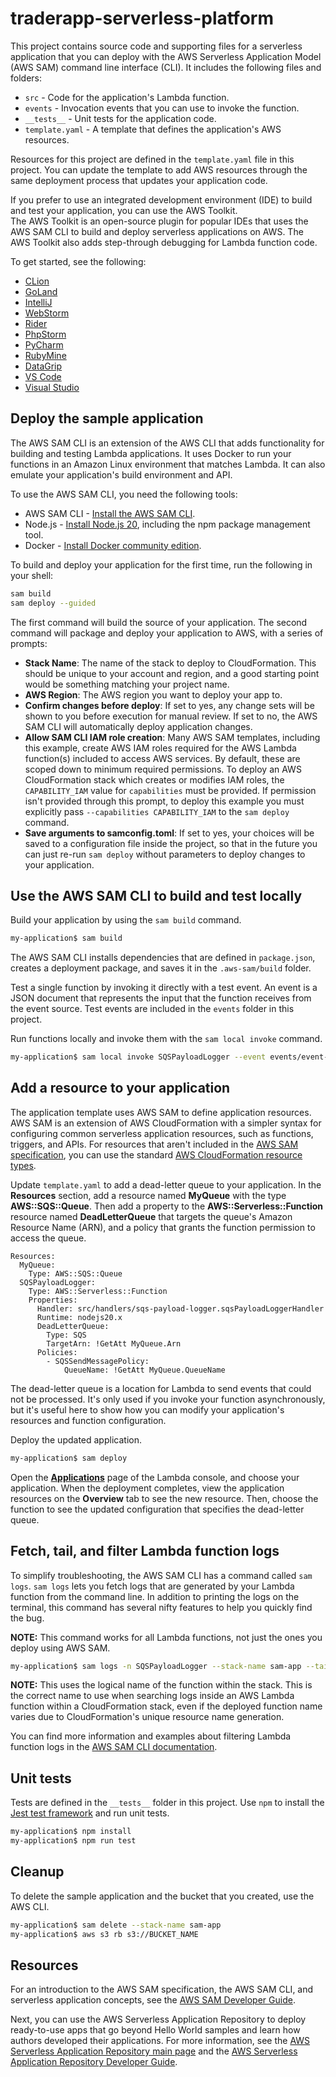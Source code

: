 # traderapp-serverless-platform

This project contains source code and supporting files for a serverless application that you can deploy with the AWS Serverless Application Model (AWS SAM) command line interface (CLI). It includes the following files and folders:

-   `src` - Code for the application's Lambda function.
-   `events` - Invocation events that you can use to invoke the function.
-   `__tests__` - Unit tests for the application code.
-   `template.yaml` - A template that defines the application's AWS resources.

Resources for this project are defined in the `template.yaml` file in this project. You can update the template to add AWS resources through the same deployment process that updates your application code.

If you prefer to use an integrated development environment (IDE) to build and test your application, you can use the AWS Toolkit.  
The AWS Toolkit is an open-source plugin for popular IDEs that uses the AWS SAM CLI to build and deploy serverless applications on AWS. The AWS Toolkit also adds step-through debugging for Lambda function code.

To get started, see the following:

-   [CLion](https://docs.aws.amazon.com/toolkit-for-jetbrains/latest/userguide/welcome.html)
-   [GoLand](https://docs.aws.amazon.com/toolkit-for-jetbrains/latest/userguide/welcome.html)
-   [IntelliJ](https://docs.aws.amazon.com/toolkit-for-jetbrains/latest/userguide/welcome.html)
-   [WebStorm](https://docs.aws.amazon.com/toolkit-for-jetbrains/latest/userguide/welcome.html)
-   [Rider](https://docs.aws.amazon.com/toolkit-for-jetbrains/latest/userguide/welcome.html)
-   [PhpStorm](https://docs.aws.amazon.com/toolkit-for-jetbrains/latest/userguide/welcome.html)
-   [PyCharm](https://docs.aws.amazon.com/toolkit-for-jetbrains/latest/userguide/welcome.html)
-   [RubyMine](https://docs.aws.amazon.com/toolkit-for-jetbrains/latest/userguide/welcome.html)
-   [DataGrip](https://docs.aws.amazon.com/toolkit-for-jetbrains/latest/userguide/welcome.html)
-   [VS Code](https://docs.aws.amazon.com/toolkit-for-vscode/latest/userguide/welcome.html)
-   [Visual Studio](https://docs.aws.amazon.com/toolkit-for-visual-studio/latest/user-guide/welcome.html)

## Deploy the sample application

The AWS SAM CLI is an extension of the AWS CLI that adds functionality for building and testing Lambda applications. It uses Docker to run your functions in an Amazon Linux environment that matches Lambda. It can also emulate your application's build environment and API.

To use the AWS SAM CLI, you need the following tools:

-   AWS SAM CLI - [Install the AWS SAM CLI](https://docs.aws.amazon.com/serverless-application-model/latest/developerguide/serverless-sam-cli-install.html).
-   Node.js - [Install Node.js 20](https://nodejs.org/en/), including the npm package management tool.
-   Docker - [Install Docker community edition](https://hub.docker.com/search/?type=edition&offering=community).

To build and deploy your application for the first time, run the following in your shell:

```bash
sam build
sam deploy --guided
```

The first command will build the source of your application. The second command will package and deploy your application to AWS, with a series of prompts:

-   **Stack Name**: The name of the stack to deploy to CloudFormation. This should be unique to your account and region, and a good starting point would be something matching your project name.
-   **AWS Region**: The AWS region you want to deploy your app to.
-   **Confirm changes before deploy**: If set to yes, any change sets will be shown to you before execution for manual review. If set to no, the AWS SAM CLI will automatically deploy application changes.
-   **Allow SAM CLI IAM role creation**: Many AWS SAM templates, including this example, create AWS IAM roles required for the AWS Lambda function(s) included to access AWS services. By default, these are scoped down to minimum required permissions. To deploy an AWS CloudFormation stack which creates or modifies IAM roles, the `CAPABILITY_IAM` value for `capabilities` must be provided. If permission isn't provided through this prompt, to deploy this example you must explicitly pass `--capabilities CAPABILITY_IAM` to the `sam deploy` command.
-   **Save arguments to samconfig.toml**: If set to yes, your choices will be saved to a configuration file inside the project, so that in the future you can just re-run `sam deploy` without parameters to deploy changes to your application.

## Use the AWS SAM CLI to build and test locally

Build your application by using the `sam build` command.

```bash
my-application$ sam build
```

The AWS SAM CLI installs dependencies that are defined in `package.json`, creates a deployment package, and saves it in the `.aws-sam/build` folder.

Test a single function by invoking it directly with a test event. An event is a JSON document that represents the input that the function receives from the event source. Test events are included in the `events` folder in this project.

Run functions locally and invoke them with the `sam local invoke` command.

```bash
my-application$ sam local invoke SQSPayloadLogger --event events/event-sqs.json
```

## Add a resource to your application

The application template uses AWS SAM to define application resources. AWS SAM is an extension of AWS CloudFormation with a simpler syntax for configuring common serverless application resources, such as functions, triggers, and APIs. For resources that aren't included in the [AWS SAM specification](https://github.com/awslabs/serverless-application-model/blob/master/versions/2016-10-31.md), you can use the standard [AWS CloudFormation resource types](https://docs.aws.amazon.com/AWSCloudFormation/latest/UserGuide/aws-template-resource-type-ref.html).

Update `template.yaml` to add a dead-letter queue to your application. In the **Resources** section, add a resource named **MyQueue** with the type **AWS::SQS::Queue**. Then add a property to the **AWS::Serverless::Function** resource named **DeadLetterQueue** that targets the queue's Amazon Resource Name (ARN), and a policy that grants the function permission to access the queue.

```
Resources:
  MyQueue:
    Type: AWS::SQS::Queue
  SQSPayloadLogger:
    Type: AWS::Serverless::Function
    Properties:
      Handler: src/handlers/sqs-payload-logger.sqsPayloadLoggerHandler
      Runtime: nodejs20.x
      DeadLetterQueue:
        Type: SQS
        TargetArn: !GetAtt MyQueue.Arn
      Policies:
        - SQSSendMessagePolicy:
            QueueName: !GetAtt MyQueue.QueueName
```

The dead-letter queue is a location for Lambda to send events that could not be processed. It's only used if you invoke your function asynchronously, but it's useful here to show how you can modify your application's resources and function configuration.

Deploy the updated application.

```bash
my-application$ sam deploy
```

Open the [**Applications**](https://console.aws.amazon.com/lambda/home#/applications) page of the Lambda console, and choose your application. When the deployment completes, view the application resources on the **Overview** tab to see the new resource. Then, choose the function to see the updated configuration that specifies the dead-letter queue.

## Fetch, tail, and filter Lambda function logs

To simplify troubleshooting, the AWS SAM CLI has a command called `sam logs`. `sam logs` lets you fetch logs that are generated by your Lambda function from the command line. In addition to printing the logs on the terminal, this command has several nifty features to help you quickly find the bug.

**NOTE:** This command works for all Lambda functions, not just the ones you deploy using AWS SAM.

```bash
my-application$ sam logs -n SQSPayloadLogger --stack-name sam-app --tail
```

**NOTE:** This uses the logical name of the function within the stack. This is the correct name to use when searching logs inside an AWS Lambda function within a CloudFormation stack, even if the deployed function name varies due to CloudFormation's unique resource name generation.

You can find more information and examples about filtering Lambda function logs in the [AWS SAM CLI documentation](https://docs.aws.amazon.com/serverless-application-model/latest/developerguide/serverless-sam-cli-logging.html).

## Unit tests

Tests are defined in the `__tests__` folder in this project. Use `npm` to install the [Jest test framework](https://jestjs.io/) and run unit tests.

```bash
my-application$ npm install
my-application$ npm run test
```

## Cleanup

To delete the sample application and the bucket that you created, use the AWS CLI.

```bash
my-application$ sam delete --stack-name sam-app
my-application$ aws s3 rb s3://BUCKET_NAME
```

## Resources

For an introduction to the AWS SAM specification, the AWS SAM CLI, and serverless application concepts, see the [AWS SAM Developer Guide](https://docs.aws.amazon.com/serverless-application-model/latest/developerguide/what-is-sam.html).

Next, you can use the AWS Serverless Application Repository to deploy ready-to-use apps that go beyond Hello World samples and learn how authors developed their applications. For more information, see the [AWS Serverless Application Repository main page](https://aws.amazon.com/serverless/serverlessrepo/) and the [AWS Serverless Application Repository Developer Guide](https://docs.aws.amazon.com/serverlessrepo/latest/devguide/what-is-serverlessrepo.html).

